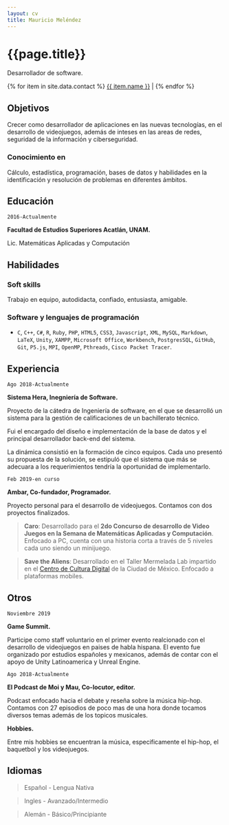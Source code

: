 ```yaml
---
layout: cv
title: Mauricio Meléndez
---
```

# {{page.title}}
Desarrollador de software.

<div id="webaddress">
{% for item in site.data.contact %}
  <a href="{{ item.link }}"><i class="{{ item.class }}"></i> {{ item.name }}</a> |
{% endfor %}
</div>

## Objetivos

Crecer como desarrollador de aplicaciones en las nuevas tecnologías, en el desarrollo de videojuegos, además de inteses en las areas de  redes, seguridad de la información y ciberseguridad.

### Conocimiento en

Cálculo, estadística, programación, bases de datos y habilidades en la identificación y resolución de problemas en diferentes ámbitos.

## Educación

`2016-Actualmente`

**Facultad de Estudios Superiores Acatlán, UNAM.**

Lic. Matemáticas Aplicadas y Computación

## Habilidades
### Soft skills
Trabajo en equipo, autodidacta, confiado, entusiasta, amigable.

### Software y lenguajes de programación
- `C`, `C++`, `C#`, `R`, `Ruby`, `PHP`, `HTML5`, `CSS3`, `Javascript`, `XML`, `MySQL`, `Markdown`, `LaTeX`, `Unity`, `XAMPP`, `Microsoft Office`, `Workbench`, `PostgresSQL`, `GitHub`, `Git`, `P5.js`, `MPI`, `OpenMP`, `Pthreads`, `Cisco Packet Tracer`.

## Experiencia

`Ago 2018-Actualmente`

**Sistema Hera, Inegniería de Software.**

Proyecto de la cátedra de Ingeniería de software, en el que se desarrolló un sistema para la gestión de calificaciones de un bachillerato técnico.

Fui el encargado del diseño e implementación de la base de datos y el principal desarrollador back-end del sistema.

La dinámica consistió en la formación de cinco equipos. Cada uno presentó su propuesta de la solución, se estipuló que el sistema que más se adecuara a los requerimientos tendría la oportunidad de implementarlo.


`Feb 2019-en curso`

__Ambar, Co-fundador, Programador.__

Proyecto personal para el desarrollo de videojuegos.
Contamos con dos proyectos  finalizados.

  > **Caro**: Desarrollado para el **2do Concurso de desarrollo de Video Juegos en la Semana de Matemáticas Aplicadas y Computación**. Enfocado a PC, cuenta con una historia corta a través de 5 niveles cada uno siendo un minijuego.

  > **Save the Aliens**: Desarrollado en el Taller Mermelada Lab impartido en el [Centro de Cultura Digital](https://centroculturadigital.mx/) de la Ciudad de México. Enfocado a plataformas mobiles.

## Otros
`Noviembre 2019`

__Game Summit.__

Participe como staff voluntario en el primer evento realcionado con el desarrollo de videojuegos en paises de habla hispana. El evento fue organizado por estudios españoles y mexicanos, además de contar con el apoyo de Unity Latinoamerica y Unreal Engine.

`Ago 2018-Actualmente`

__El Podcast de Moi y Mau, Co-locutor, editor.__

Podcast enfocado hacia el debate y reseña sobre la música hip-hop. Contamos con 27 episodios de poco mas de una hora donde tocamos diversos temas además de los topicos musicales.

__Hobbies.__

Entre mis hobbies se encuentran la música, especificamente el hip-hop, el baquetbol y los videojuegos.


## Idiomas
  > Español - Lengua Nativa

  > Ingles - Avanzado/Intermedio

  > Alemán - Básico/Principiante

<!-- ### Footer

Last updated: May 2013 -->

